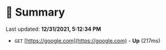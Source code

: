 # 📖 Summary
Last updated: **12/31/2021, 5:12:34 PM**

- `GET` [https://google.com](https://google.com) - **Up** (217ms)
